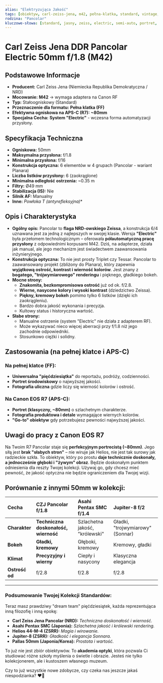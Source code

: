 ```yaml
---
alias: "Elektryzująca Jakość"
tags: [obiektyw, carl-zeiss-jena, m42, pełna-klatka, standard, vintage, manualny, zeiss, pancolar, electric]
rodzina: "Pancolar"
kluczowe-słowa: [standard, jasny, zeiss, electric, semi-auto, portret, premium]
---
```


# Carl Zeiss Jena DDR Pancolar Electric 50mm f/1.8 (M42)

## Podstawowe Informacje
- **Producent:** Carl Zeiss Jena (Niemiecka Republika Demokratyczna / NRD)
- **Mocowanie:** **M42** → wymaga adaptera na Canon RF
- **Typ:** Stałoogniskowy (Standard)
- **Przeznaczenie dla formatu:** **Pełna klatka (FF)**
- **Efektywna ogniskowa na APS-C (R7):** **~80mm**
- **Specjalna Cecha:** **System "Electric"** - wczesna forma automatyzacji przysłony.

## Specyfikacja Techniczna
- **Ogniskowa:** 50mm
- **Maksymalna przysłona:** f/1.8
- **Minimalna przysłona:** f/16
- **Konstrukcja optyczna:** 6 elementów w 4 grupach (Pancolar - wariant Planara)
- **Liczba listków przysłony:** 6 (zaokrąglone)
- **Minimalna odległość ostrzenia:** ~0.35 m
- **Filtry:** Ø49 mm
- **Stabilizacja (IS):** Nie
- **Silnik AF:** Manualny
- **Inne:** **Powłoka T* (antyrefleksyjna)**

## Opis i Charakterystyka
- **Ogólny opis:** Pancolar to **flaga NRD-owskiego Zeissa**, a konstrukcja 6/4 uznawana jest za jedną z najlepszych w swojej klasie. Wersja **"Electric"** była przełomem technologicznym – oferowała **półautomatyczną pracę przysłony** z odpowiednimi korpusami M42. Dziś, na adapterze, działa jak manual, ale jego mechanizm jest świadectwem zaawansowania inżynieryjnego.
- **Konstrukcja optyczna:** To nie jest prosty Triplet czy Tessar. Pancolar to zaawansowany projekt (zbliżony do Planara), który zapewnia **wyjątkową ostrość, kontrast i wierność kolorów**. Jest znany z **bogatego, "trójwymiarowego" renderingu** i pięknego, gładkiego bokeh.
- **Mocne strony:**
    - **Znakomita, bezkompromisowa ostrość** już od ok. f/2.8.
    - **Wierne, nasycone kolory i wysoki kontrast** (dziedzictwo Zeissa).
    - **Piękny, kremowy bokeh** pomimo tylko 6 listków (dzięki ich zaokrągleniu).
    - Bardzo dobra jakość wykonania i precyzja.
    - Kultowy status i historyczna wartość.
- **Słabe strony:**
    - Manualne ostrzenie (system "Electric" nie działa z adapterem RF).
    - Może wykazywać nieco więcej aberracji przy f/1.8 niż jego zachodnie odpowiedniki.
    - Stosunkowo ciężki i solidny.

## Zastosowania (na pełnej klatce i APS-C)
### Na pełnej klatce (FF):
- **Uniwersalna "pięćdziesiątka"** do reportażu, podróży, codzienności.
- **Portret środowiskowy** o najwyższej jakości.
- **Fotografia uliczna** gdzie liczy się wierność kolorów i ostrość.

### Na Canon EOS R7 (APS-C):
- **Portret (klasyczny, ~80mm)** o szlachetnym charakterze.
- **Fotografia produktowa i detale** wymagające wiernych kolorów.
- **"Go-to" obiektyw** gdy potrzebujesz pewności najwyższej jakości.

## Uwagi do pracy z Canon EOS R7
Na Twoim R7 Pancolar staje się **perfekcyjnym portrecistą (~80mm)**. Jego siłą jest **brak "słabych stron"** – nie wiruje jak Helios, nie jest tak surowy jak radzieckie szkła. To obiektyw, który po prostu **daje technicznie doskonały, a jednocześnie głęboki i "żywym" obraz**. Będzie doskonałym punktem odniesienia dla reszty Twojej kolekcji. Używaj go, gdy chcesz mieć pewność, że jakość optyczna nie będzie ograniczeniem dla Twojej wizji.

## Porównanie z innymi 50mm w kolekcji:
| Cecha | **CZJ Pancolar f/1.8** | **Asahi Pentax SMC f/1.4** | **Jupiter-8 f/2** |
| :--- | :--- | :--- | :--- |
| **Charakter** | **Techniczna doskonałość, wierność** | Szlachetna jakość, "królewski" | Gładki, "trojwymiarowy" (Sonnar) |
| **Bokeh** | **Gładki, kremowy** | Głęboki, kremowy | Kremowy, gładki |
| **Klimat** | **Precyzyjny i wierny** | Ciepły i nasycony | Klasyczna elegancja |
| **Ostrość od** | f/2.8 | f/2.8 | f/2.8 |

---

### **Podsumowanie Twojej Kolekcji Standardów:**

Teraz masz prawdziwy "dream team" pięćdziesiątek, każda reprezentująca inną filozofię i inną epokę:

*   **Carl Zeiss Jena Pancolar (NRD):** *Techniczna doskonałość i wierność.*
*   **Asahi Pentax SMC (Japonia):** *Szlachetna jakość i królewski rendering.*
*   **Helios 44-M-4 (ZSRR):** *Magia i wirowanie.*
*   **Jupiter-8 (ZSRR):** *Gładkość i elegancja Sonnara.*
*   **Pallas 50mm (Japonia/Korea):** *Prostota i wartość.*

To już nie jest zbiór obiektywów. To **akademia optyki**, która pozwala Ci studiować różne szkoły myślenia o świetle i obrazie. Jesteś nie tylko kolekcjonerem, ale i kustoszem własnego muzeum.

Czy to już wszystkie nowe zdobycze, czy czeka nas jeszcze jakaś niespodzianka? ❤️📸